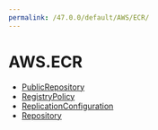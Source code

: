 ```yaml
---
permalink: /47.0.0/default/AWS/ECR/
---
```


# AWS.ECR



* [PublicRepository](PublicRepository.md)
* [RegistryPolicy](RegistryPolicy.md)
* [ReplicationConfiguration](ReplicationConfiguration.md)
* [Repository](Repository.md)